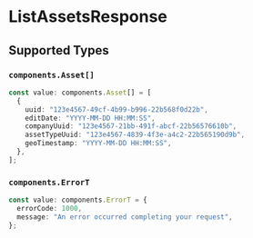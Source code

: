 # ListAssetsResponse


## Supported Types

### `components.Asset[]`

```typescript
const value: components.Asset[] = [
  {
    uuid: "123e4567-49cf-4b99-b996-22b568f0d22b",
    editDate: "YYYY-MM-DD HH:MM:SS",
    companyUuid: "123e4567-21bb-491f-abcf-22b56576610b",
    assetTypeUuid: "123e4567-4839-4f3e-a4c2-22b565190d9b",
    geoTimestamp: "YYYY-MM-DD HH:MM:SS",
  },
];
```

### `components.ErrorT`

```typescript
const value: components.ErrorT = {
  errorCode: 1000,
  message: "An error occurred completing your request",
};
```

